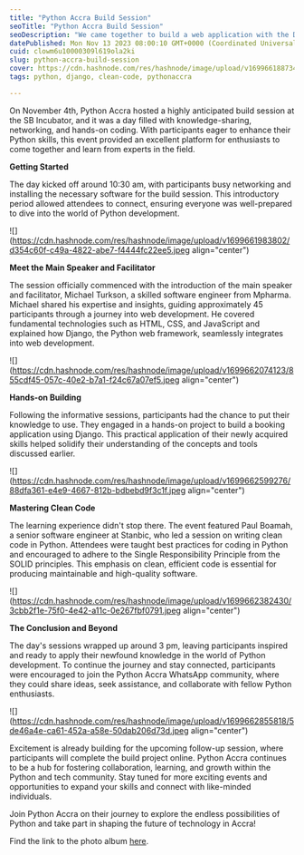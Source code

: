 ```yaml
---
title: "Python Accra Build Session"
seoTitle: "Python Accra Build Session"
seoDescription: "We came together to build a web application with the Django Python framework. Had networking opportunities with fellow Python enthusiasts"
datePublished: Mon Nov 13 2023 08:00:10 GMT+0000 (Coordinated Universal Time)
cuid: clowm6u10000309l619ola2ki
slug: python-accra-build-session
cover: https://cdn.hashnode.com/res/hashnode/image/upload/v1699661887341/5d67cda8-a24a-45b0-b819-7e399a9df596.jpeg
tags: python, django, clean-code, pythonaccra

---
```


On November 4th, Python Accra hosted a highly anticipated build session at the SB Incubator, and it was a day filled with knowledge-sharing, networking, and hands-on coding. With participants eager to enhance their Python skills, this event provided an excellent platform for enthusiasts to come together and learn from experts in the field.

**Getting Started**

The day kicked off around 10:30 am, with participants busy networking and installing the necessary software for the build session. This introductory period allowed attendees to connect, ensuring everyone was well-prepared to dive into the world of Python development.

![](https://cdn.hashnode.com/res/hashnode/image/upload/v1699661983802/d354c60f-c49a-4822-abe7-f4444fc22ee5.jpeg align="center")

**Meet the Main Speaker and Facilitator**

The session officially commenced with the introduction of the main speaker and facilitator, Michael Turkson, a skilled software engineer from Mpharma. Michael shared his expertise and insights, guiding approximately 45 participants through a journey into web development. He covered fundamental technologies such as HTML, CSS, and JavaScript and explained how Django, the Python web framework, seamlessly integrates into web development.

![](https://cdn.hashnode.com/res/hashnode/image/upload/v1699662074123/855cdf45-057c-40e2-b7a1-f24c67a07ef5.jpeg align="center")

**Hands-on Building**

Following the informative sessions, participants had the chance to put their knowledge to use. They engaged in a hands-on project to build a booking application using Django. This practical application of their newly acquired skills helped solidify their understanding of the concepts and tools discussed earlier.

![](https://cdn.hashnode.com/res/hashnode/image/upload/v1699662599276/88dfa361-e4e9-4667-812b-bdbebd9f3c1f.jpeg align="center")

**Mastering Clean Code**

The learning experience didn't stop there. The event featured Paul Boamah, a senior software engineer at Stanbic, who led a session on writing clean code in Python. Attendees were taught best practices for coding in Python and encouraged to adhere to the Single Responsibility Principle from the SOLID principles. This emphasis on clean, efficient code is essential for producing maintainable and high-quality software.

![](https://cdn.hashnode.com/res/hashnode/image/upload/v1699662382430/3cbb2f1e-75f0-4e42-a11c-0e267fbf0791.jpeg align="center")

**The Conclusion and Beyond**

The day's sessions wrapped up around 3 pm, leaving participants inspired and ready to apply their newfound knowledge in the world of Python development. To continue the journey and stay connected, participants were encouraged to join the Python Accra WhatsApp community, where they could share ideas, seek assistance, and collaborate with fellow Python enthusiasts.

![](https://cdn.hashnode.com/res/hashnode/image/upload/v1699662855818/5de46a4e-ca61-452a-a58e-50dab206d73d.jpeg align="center")

Excitement is already building for the upcoming follow-up session, where participants will complete the build project online. Python Accra continues to be a hub for fostering collaboration, learning, and growth within the Python and tech community. Stay tuned for more exciting events and opportunities to expand your skills and connect with like-minded individuals.

Join Python Accra on their journey to explore the endless possibilities of Python and take part in shaping the future of technology in Accra!  
  
Find the link to the photo album [here](https://www.flickr.com/photos/pythonghana/albums/72177720312558112/with/53320610221/).